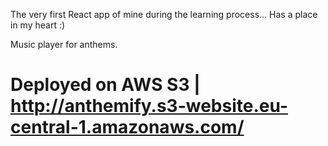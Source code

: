 The very first React app of mine during the learning process... Has a place in my heart :)

Music player for anthems.

# Deployed on AWS S3 | http://anthemify.s3-website.eu-central-1.amazonaws.com/

